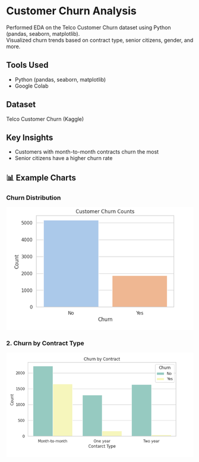 # Customer Churn Analysis
Performed EDA on the Telco Customer Churn dataset using Python (pandas, seaborn, matplotlib).  
Visualized churn trends based on contract type, senior citizens, gender, and more.

## Tools Used
- Python (pandas, seaborn, matplotlib)
- Google Colab

## Dataset
Telco Customer Churn (Kaggle)

## Key Insights
- Customers with month-to-month contracts churn the most
- Senior citizens have a higher churn rate
 
## 📊 Example Charts

### Churn Distribution
![Churn Chart](visualize_churn.png)

### 2. Churn by Contract Type
![Contract Chart](contract_plot.png)
